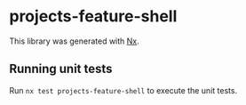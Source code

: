 # projects-feature-shell

This library was generated with [Nx](https://nx.dev).

## Running unit tests

Run `nx test projects-feature-shell` to execute the unit tests.
